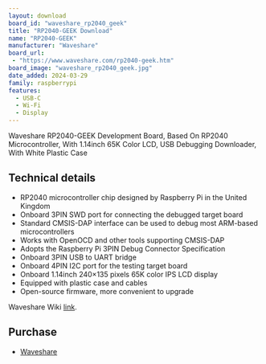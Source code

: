 ```yaml
---
layout: download
board_id: "waveshare_rp2040_geek"
title: "RP2040-GEEK Download"
name: "RP2040-GEEK"
manufacturer: "Waveshare"
board_url:
 - "https://www.waveshare.com/rp2040-geek.htm"
board_image: "waveshare_rp2040_geek.jpg"
date_added: 2024-03-29
family: raspberrypi
features:
  - USB-C
  - Wi-Fi
  - Display
---
```


Waveshare RP2040-GEEK Development Board, Based On RP2040 Microcontroller, With 1.14inch 65K Color LCD, USB Debugging Downloader, With White Plastic Case

## Technical details

 - RP2040 microcontroller chip designed by Raspberry Pi in the United Kingdom
 - Onboard 3PIN SWD port for connecting the debugged target board
 - Standard CMSIS-DAP interface can be used to debug most ARM-based microcontrollers
 - Works with OpenOCD and other tools supporting CMSIS-DAP
 - Adopts the Raspberry Pi 3PIN Debug Connector Specification
 - Onboard 3PIN USB to UART bridge
 - Onboard 4PIN I2C port for the testing target board
 - Onboard 1.14inch 240×135 pixels 65K color IPS LCD display
 - Equipped with plastic case and cables
 - Open-source firmware, more convenient to upgrade

Waveshare Wiki [link](https://www.waveshare.com/wiki/RP2040-GEEK).

## Purchase
* [Waveshare](https://www.waveshare.com/rp2040-geek.htm)



